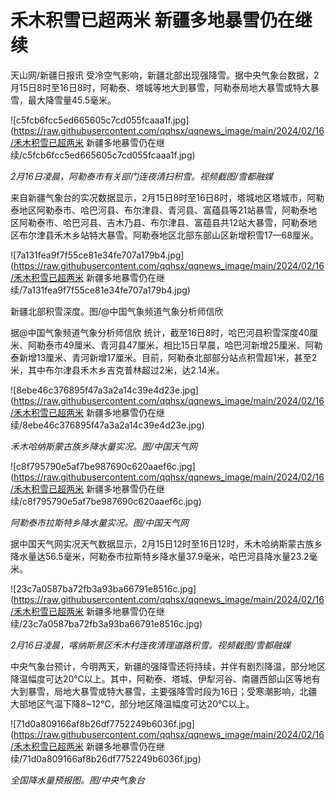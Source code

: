 # 禾木积雪已超两米 新疆多地暴雪仍在继续

天山网/新疆日报讯
受冷空气影响，新疆北部出现强降雪。据中央气象台数据，2月15日8时至16日8时，阿勒泰、塔城等地大到暴雪，阿勒泰局地大暴雪或特大暴雪，最大降雪量45.5毫米。

![c5fcb6fcc5ed665605c7cd055fcaaa1f.jpg](https://raw.githubusercontent.com/qqhsx/qqnews_image/main/2024/02/16/禾木积雪已超两米 新疆多地暴雪仍在继续/c5fcb6fcc5ed665605c7cd055fcaaa1f.jpg)

_2月16日凌晨，阿勒泰市有关部门连夜清扫积雪。视频截图/雪都融媒_

来自新疆气象台的实况数据显示，2月15日8时至16日8时，塔城地区塔城市，阿勒泰地区阿勒泰市、哈巴河县、布尔津县、青河县、富蕴县等21站暴雪，阿勒泰地区阿勒泰市、哈巴河县、吉木乃县、布尔津县、富蕴县共12站大暴雪，阿勒泰地区布尔津县禾木乡站特大暴雪。阿勒泰地区北部东部山区新增积雪17—68厘米。

![7a131fea9f7f55ce81e34fe707a179b4.jpg](https://raw.githubusercontent.com/qqhsx/qqnews_image/main/2024/02/16/禾木积雪已超两米 新疆多地暴雪仍在继续/7a131fea9f7f55ce81e34fe707a179b4.jpg)

新疆北部积雪深度。图/@中国气象频道气象分析师信欣

据@中国气象频道气象分析师信欣
统计，截至16日8时，哈巴河县积雪深度40厘米、阿勒泰市49厘米、青河县47厘米，相比15日早晨，哈巴河新增25厘米、阿勒泰新增13厘米、青河新增17厘米。目前，阿勒泰北部部分站点积雪超1米，甚至2米，其中布尔津县禾木乡吉克普林超过2米，达2.14米。

![8ebe46c376895f47a3a2a14c39e4d23e.jpg](https://raw.githubusercontent.com/qqhsx/qqnews_image/main/2024/02/16/禾木积雪已超两米 新疆多地暴雪仍在继续/8ebe46c376895f47a3a2a14c39e4d23e.jpg)

 _禾木哈纳斯蒙古族乡降水量实况。图/中国天气网_

![c8f795790e5af7be987690c620aaef6c.jpg](https://raw.githubusercontent.com/qqhsx/qqnews_image/main/2024/02/16/禾木积雪已超两米 新疆多地暴雪仍在继续/c8f795790e5af7be987690c620aaef6c.jpg)

_阿勒泰市拉斯特乡降水量实况。图/中国天气网_

据中国天气网实况天气数据显示，2月15日12时至16日12时，禾木哈纳斯蒙古族乡降水量达56.5毫米，阿勒泰市拉斯特乡降水量37.9毫米，哈巴河县降水量23.2毫米。

![23c7a0587ba72fb3a93ba66791e8516c.jpg](https://raw.githubusercontent.com/qqhsx/qqnews_image/main/2024/02/16/禾木积雪已超两米 新疆多地暴雪仍在继续/23c7a0587ba72fb3a93ba66791e8516c.jpg)

_2月16日凌晨，喀纳斯景区禾木村连夜清理道路积雪。视频截图/雪都融媒_

中央气象台预计，今明两天，新疆的强降雪还将持续，并伴有剧烈降温，部分地区降温幅度可达20℃以上。其中，阿勒泰、塔城、伊犁河谷、南疆西部山区等地有大到暴雪，局地大暴雪或特大暴雪，主要强降雪时段为16日；受寒潮影响，北疆大部地区气温下降8~12℃，部分地区降温幅度可达20℃以上。

![71d0a809166af8b26df7752249b6036f.jpg](https://raw.githubusercontent.com/qqhsx/qqnews_image/main/2024/02/16/禾木积雪已超两米 新疆多地暴雪仍在继续/71d0a809166af8b26df7752249b6036f.jpg)

_全国降水量预报图。图/中央气象台_

